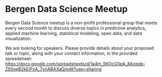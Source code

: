 # Bergen Data Science Meetup
Bergen Data Science meetup is a non-profit professional group that meets every second month to discuss diverse topics in predictive analytics, applied machine learning, statistical modeling, open data, and data visualization. 

We are looking for speakers. Please provide details about your proposed talk or topic, along with your contact information, in the provided spreadsheet: https://docs.google.com/spreadsheets/d/1a4m_5KOcG5pA_8Azqgb-Z9SveB2kEiPzA_7vnABAXaQ/edit?usp=sharing

